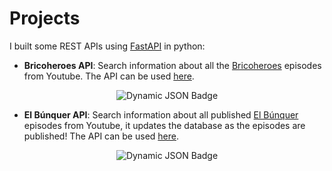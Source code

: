 # Projects

I built some REST APIs using [FastAPI](https://fastapi.tiangolo.com) in python:

- **Bricoheroes API**: Search information about all the [Bricoheroes](https://www.youtube.com/playlist?list=PLHF437Sz2MHoR-3YNtdCX7opSo93wqlGq) episodes from Youtube. The API can be used [here](https://bricoheroesapi-1-w6650227.deta.app).

<center>

![Dynamic JSON Badge](https://img.shields.io/badge/dynamic/json?url=https%3A%2F%2Fbricoheroesapi-1-w6650227.deta.app%2Finfo-episodi%2Faleatori%3Finclou_extres%3Dfalse&query=%24.videoTitle&label=Bricoheroes)

</center>

- **El Búnquer API**: Search information about all published [El Búnquer](https://www.youtube.com/playlist?list=PL5HwsHboiE9ngozgQ1ZkB9X4gnEwUcLR3) episodes from Youtube, it updates the database as the episodes are published! The API can be used [here](https://elbunquerapi-1-n2878604.deta.app).

<center>

![Dynamic JSON Badge](https://img.shields.io/badge/dynamic/json?url=https%3A%2F%2Felbunquerapi-1-n2878604.deta.app%2Finfo-episodi%2Faleatori%3Finclou_extres%3Dfalse&query=%24.videoTitle&label=El%20B%C3%BAnquer)

</center>

